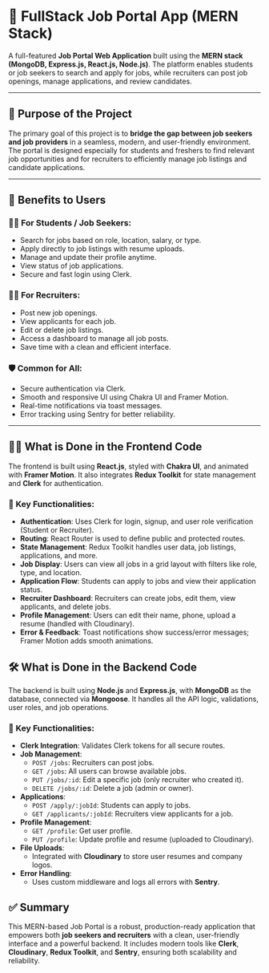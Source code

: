 
# 💼 FullStack Job Portal App (MERN Stack)

A full-featured **Job Portal Web Application** built using the **MERN stack (MongoDB, Express.js, React.js, Node.js)**. The platform enables students or job seekers to search and apply for jobs, while recruiters can post job openings, manage applications, and review candidates.

---

## 🎯 Purpose of the Project

The primary goal of this project is to **bridge the gap between job seekers and job providers** in a seamless, modern, and user-friendly environment. The portal is designed especially for students and freshers to find relevant job opportunities and for recruiters to efficiently manage job listings and candidate applications.

---

## 🌟 Benefits to Users

### 🧑‍🎓 For Students / Job Seekers:
- Search for jobs based on role, location, salary, or type.
- Apply directly to job listings with resume uploads.
- Manage and update their profile anytime.
- View status of job applications.
- Secure and fast login using Clerk.

### 🧑‍💼 For Recruiters:
- Post new job openings.
- View applicants for each job.
- Edit or delete job listings.
- Access a dashboard to manage all job posts.
- Save time with a clean and efficient interface.

### 🛡️ Common for All:
- Secure authentication via Clerk.
- Smooth and responsive UI using Chakra UI and Framer Motion.
- Real-time notifications via toast messages.
- Error tracking using Sentry for better reliability.

---

## 🧑‍🎨 What is Done in the Frontend Code

The frontend is built using **React.js**, styled with **Chakra UI**, and animated with **Framer Motion**. It also integrates **Redux Toolkit** for state management and **Clerk** for authentication.

### 🔧 Key Functionalities:
- **Authentication**: Uses Clerk for login, signup, and user role verification (Student or Recruiter).
- **Routing**: React Router is used to define public and protected routes.
- **State Management**: Redux Toolkit handles user data, job listings, applications, and more.
- **Job Display**: Users can view all jobs in a grid layout with filters like role, type, and location.
- **Application Flow**: Students can apply to jobs and view their application status.
- **Recruiter Dashboard**: Recruiters can create jobs, edit them, view applicants, and delete jobs.
- **Profile Management**: Users can edit their name, phone, upload a resume (handled with Cloudinary).
- **Error & Feedback**: Toast notifications show success/error messages; Framer Motion adds smooth animations.



## 🛠️ What is Done in the Backend Code

The backend is built using **Node.js** and **Express.js**, with **MongoDB** as the database, connected via **Mongoose**. It handles all the API logic, validations, user roles, and job operations.

### 🔧 Key Functionalities:
- **Clerk Integration**: Validates Clerk tokens for all secure routes.
- **Job Management**:
  - `POST /jobs`: Recruiters can post jobs.
  - `GET /jobs`: All users can browse available jobs.
  - `PUT /jobs/:id`: Edit a specific job (only recruiter who created it).
  - `DELETE /jobs/:id`: Delete a job (admin or owner).
- **Applications**:
  - `POST /apply/:jobId`: Students can apply to jobs.
  - `GET /applicants/:jobId`: Recruiters view applicants for a job.
- **Profile Management**:
  - `GET /profile`: Get user profile.
  - `PUT /profile`: Update profile and resume (uploaded to Cloudinary).
- **File Uploads**:
  - Integrated with **Cloudinary** to store user resumes and company logos.
- **Error Handling**:
  - Uses custom middleware and logs all errors with **Sentry**.



## ✅ Summary

This MERN-based Job Portal is a robust, production-ready application that empowers both **job seekers and recruiters** with a clean, user-friendly interface and a powerful backend. It includes modern tools like **Clerk**, **Cloudinary**, **Redux Toolkit**, and **Sentry**, ensuring both scalability and reliability.


